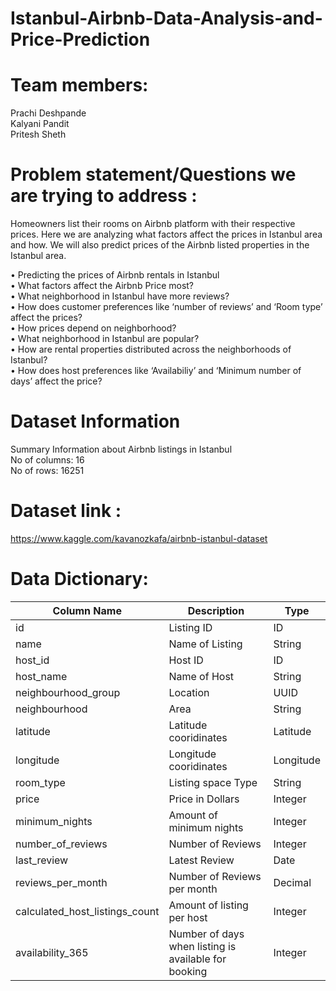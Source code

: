 # Istanbul-Airbnb-Data-Analysis-and-Price-Prediction

# Team members:
Prachi Deshpande\
Kalyani Pandit\
Pritesh Sheth

# Problem statement/Questions we are trying to address : 
Homeowners list their rooms on Airbnb platform with their respective prices. Here we are analyzing what factors affect the prices in Istanbul area and how. We will also predict prices of the Airbnb listed properties in the Istanbul area.

•	Predicting the prices of Airbnb rentals in Istanbul\
•	What factors affect the Airbnb Price most?\
•	What neighborhood in Istanbul have more reviews?\
•	How does customer preferences like ‘number of reviews’ and ‘Room type’ affect the prices?\
•	How prices depend on neighborhood?\
•	What neighborhood in Istanbul are popular?\
•	How are rental properties distributed across the neighborhoods of Istanbul?\
•	How does host preferences like ‘Availabiliy’ and ‘Minimum number of days’ affect the price?

# Dataset Information
Summary Information about Airbnb listings in Istanbul\
No of columns: 16\
No of rows:  16251

# Dataset link :
https://www.kaggle.com/kavanozkafa/airbnb-istanbul-dataset


# Data Dictionary:

Column Name	| Description |	Type
------------|-------------|--------
id | Listing ID	| ID
name | Name of Listing | String
host_id |	Host ID	| ID
host_name	| Name of Host	| String
neighbourhood_group |	Location	| UUID
neighbourhood	| Area	| String
latitude	| Latitude cooridinates	| Latitude
longitude	| Longitude cooridinates	| Longitude
room_type	| Listing space Type	| String
price	| Price in Dollars	| Integer
minimum_nights	| Amount of minimum nights	| Integer
number_of_reviews	| Number of Reviews	| Integer
last_review	| Latest Review	| Date
reviews_per_month	| Number of Reviews per month	| Decimal
calculated_host_listings_count	| Amount of listing per host	| Integer
availability_365	| Number of days when listing is available for booking	| Integer
